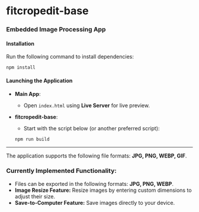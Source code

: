 
# fitcropedit-base
### Embedded Image Processing App

#### Installation
Run the following command to install dependencies:

```
npm install
```

#### Launching the Application

- **Main App**:
  - Open `index.html` using **Live Server** for live preview.

- **fitcropedit-base**:
  - Start with the script below (or another preferred script):

  ```
  npm run build
  ```

---

The application supports the following file formats: **JPG, PNG, WEBP, GIF**.

### **Currently Implemented Functionality:**  
- Files can be exported in the following formats: **JPG, PNG, WEBP**.  
- **Image Resize Feature:** Resize images by entering custom dimensions to adjust their size.  
- **Save-to-Computer Feature:** Save images directly to your device.  



